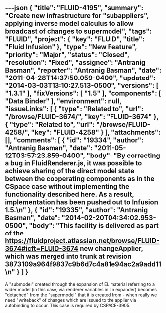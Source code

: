 ---json
{
  "title": "FLUID-4195",
  "summary": "Create new infrastructure for \"subappliers\", applying inverse model calculus to allow broadcast of changes to supermodel",
  "tags": "FLUID",
  "project": {
    "key": "FLUID",
    "title": "Fluid Infusion"
  },
  "type": "New Feature",
  "priority": "Major",
  "status": "Closed",
  "resolution": "Fixed",
  "assignee": "Antranig Basman",
  "reporter": "Antranig Basman",
  "date": "2011-04-28T14:37:50.059-0400",
  "updated": "2014-03-03T13:10:27.513-0500",
  "versions": [
    "1.3.1"
  ],
  "fixVersions": [
    "1.5"
  ],
  "components": [
    "Data Binder"
  ],
  "environment": null,
  "issueLinks": [
    {
      "type": "Related to",
      "url": "/browse/FLUID-3674/",
      "key": "FLUID-3674"
    },
    {
      "type": "Related to",
      "url": "/browse/FLUID-4258/",
      "key": "FLUID-4258"
    }
  ],
  "attachments": [],
  "comments": [
    {
      "id": "19334",
      "author": "Antranig Basman",
      "date": "2011-05-12T03:57:23.859-0400",
      "body": "By correcting a bug in FluidRenderer.js, it was possible to achieve sharing of the direct model state between the cooperating components as in the CSpace case without implementing the functionality described here. As a result, implementation has been pushed out to Infusion 1.5.\n"
    },
    {
      "id": "19335",
      "author": "Antranig Basman",
      "date": "2014-02-20T04:34:02.953-0500",
      "body": "This facility is delivered as part of the <https://fluidproject.atlassian.net/browse/FLUID-3674#icft=FLUID-3674> new changeApplier, which was merged into trunk at revision 3873109a964f9837c9b6d7c4a81e94ac2a9add11\n"
    }
  ]
}
---
A "submodel" created through the expansion of EL material referring to a wider model (in this case, via renderer variables in an expander) becomes "detached" from the "supermodel" that it is created from - when really we need "writeback" of changes which are issued to the applier via autobinding to occur. This case is required by CSPACE-3905.

        
